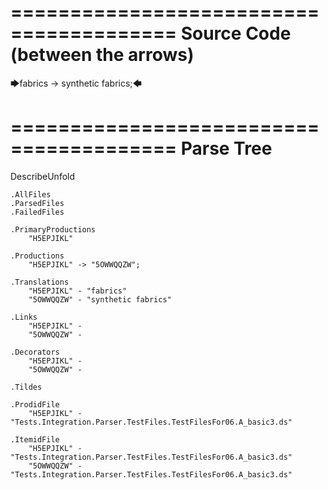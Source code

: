 ========================================
Source Code (between the arrows)
========================================

🡆fabrics -> synthetic fabrics;🡄

========================================
Parse Tree
========================================
DescribeUnfold

    .AllFiles
    .ParsedFiles
    .FailedFiles

    .PrimaryProductions
        "H5EPJIKL" 

    .Productions
        "H5EPJIKL" -> "5OWWQQZW";

    .Translations
        "H5EPJIKL" - "fabrics"
        "5OWWQQZW" - "synthetic fabrics"

    .Links
        "H5EPJIKL" - 
        "5OWWQQZW" - 

    .Decorators
        "H5EPJIKL" - 
        "5OWWQQZW" - 

    .Tildes

    .ProdidFile
        "H5EPJIKL" - "Tests.Integration.Parser.TestFiles.TestFilesFor06.A_basic3.ds"

    .ItemidFile
        "H5EPJIKL" - "Tests.Integration.Parser.TestFiles.TestFilesFor06.A_basic3.ds"
        "5OWWQQZW" - "Tests.Integration.Parser.TestFiles.TestFilesFor06.A_basic3.ds"

